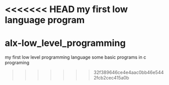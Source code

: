 <<<<<<< HEAD
my first low language program
=======
# alx-low_level_programming
my first low level programming language
some basic programs in c programing
>>>>>>> 32f389646ce4e4aac0bb46e5442fcb2cec415a0b
